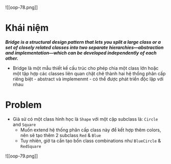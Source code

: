 ![[oop-78.png]]

# Khái niệm

***Bridge is a structural design pattern that lets you split a large class or a set of closely related classes into two separate hierarchies—abstraction and implementation—which can be developed independently of each other.***

- Bridge là một mẫu thiết kế cấu trúc cho phép chia một class lớn hoặc một tập hợp các classes liên quan chặt chẽ thành hai hệ thống phân cấp riêng biệt - abstract và implemenmt  - có thể được phát triển độc lập với nhau

# Problem

- Giả sử có một class hình học là `Shape` với một cặp subclass là: `Circle` and `Square`
	- Muốn extend hệ thống phân cấp class này để kết hợp thêm colors, nên sẽ tạo thêm 2 subclass `Red` & `Blue`
	- Tuy nhiên, giờ ta cần tạo bốn class combinations như `BlueCircle` & `RedSquare`

![[oop-79.png]]




